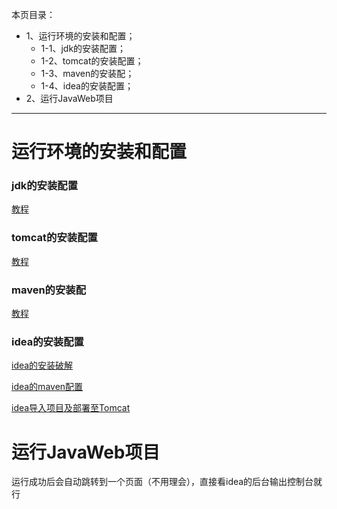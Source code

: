 本页目录：
- 1、运行环境的安装和配置；
    - 1-1、jdk的安装配置；
    - 1-2、tomcat的安装配置；
    - 1-3、maven的安装配；
    - 1-4、idea的安装配置；
- 2、运行JavaWeb项目

***

# 运行环境的安装和配置
### jdk的安装配置
[教程](https://github.com/OurNotes/CCN/blob/master/6.%E5%90%8E%E5%8F%B0/1.java/1.java%E4%B9%8B%E5%BC%80%E5%8F%91%E5%B7%A5%E5%85%B7/1.JDK/1-JDK%E4%B9%8B%E4%B8%8B%E8%BD%BD%E4%B8%8E%E9%85%8D%E7%BD%AE.md)
### tomcat的安装配置
[教程](https://github.com/OurNotes/CCN/blob/master/6.%E5%90%8E%E5%8F%B0/1.java/1.java%E4%B9%8B%E5%BC%80%E5%8F%91%E5%B7%A5%E5%85%B7/2.Tomcat/1-Tomcat%E4%B9%8B%E4%B8%8B%E8%BD%BD%E4%B8%8E%E9%85%8D%E7%BD%AE.md)
### maven的安装配
[教程](http://www.cnblogs.com/leiOOlei/p/3359561.html)
### idea的安装配置
[idea的安装破解](https://github.com/OurNotes/CCN/blob/master/6.%E5%90%8E%E5%8F%B0/1.java/1.java%E4%B9%8B%E5%BC%80%E5%8F%91%E5%B7%A5%E5%85%B7/4.idea/1-idea%E4%B9%8B%E4%B8%8B%E8%BD%BD%E5%AE%89%E8%A3%85.md)

[idea的maven配置](https://jingyan.baidu.com/article/a3a3f811cd5f0b8da2eb8abf.html)

[idea导入项目及部署至Tomcat](https://blog.csdn.net/u013291367/article/details/78053195)

# 运行JavaWeb项目
运行成功后会自动跳转到一个页面（不用理会），直接看idea的后台输出控制台就行